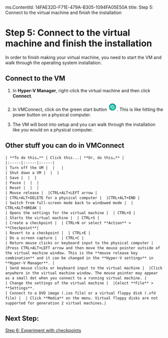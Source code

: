 ms.ContentId: 14FAE32D-F71E-479A-B305-1094FA05E50A
title: Step 5: Connect to the virtual machine and finish the installation

# Step 5: Connect to the virtual machine and finish the installation #

In order to finish making your virtual machine, you need to start the VM and walk through the operating system installation.

## Connect to the VM ##
1. In **Hyper-V Manager**, right-click the virtual machine and then click **Connect**. 

2. In VMConnect, click on the green start button ![](media\vmconnect_start_button.png). This is like hitting the power button on a physical computer. 
3. The VM will boot into setup and you can walk through the installation like you would on a physical computer.


## Other stuff you can do in VMConnect ##


	| **To do this…** | Click this...| **Or, do this…** |
	|:-----|:-----|:-----|
	| Turn off the VM |  |   |
	| Shut down a VM |  |  |
	| Save |  |  |
	| Pause |  |  |
	| Reset |  |  |
	| Mouse release |  |CTRL+ALT+LEFT arrow |
	| CTRL+ALT+DELETE for a physical computer |  |CTRL+ALT+END |
	| Switch from full-screen mode back to windowed mode |  | CTRL+ALT+BREAK | 
	| Opens the settings for the virtual machine |  | CTRL+O | 
	| Starts the virtual machine |  | CTRL+S | 
	| Create a checkpoint |  | CTRL+N or select **Action** > **Checkpoint**| 
	| Revert to a checkpoint |  | CTRL+E | 
	| Do a screen capture |  | CTRL+C | 
	| Return mouse clicks or keyboard input to the physical computer |  |Press CTRL+ALT+LEFT arrow and then move the mouse pointer outside of the virtual machine window. This is the **mouse release key combination** and it can be changed in the **Hyper-V settings** in **Hyper-V Manager**. |
	| Send mouse clicks or keyboard input to the virtual machine |  |Click anywhere in the virtual machine window. The mouse pointer may appear as a small dot when you connect to a running virtual machine. |
	| Change the settings of the virtual machine |  |Celect **File** > **Settings**.
	| Connect to a DVD image (.iso file) or a virtual floppy disk (.vfd file) |  | Click **Media** on the menu. Virtual floppy disks are not supported for generation 2 virtual machines.|



## Next Step: ##
[Step 6: Experiment with checkpoints](step6.md)
